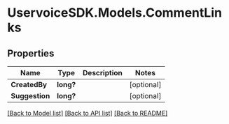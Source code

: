 # UservoiceSDK.Models.CommentLinks
## Properties

Name | Type | Description | Notes
------------ | ------------- | ------------- | -------------
**CreatedBy** | **long?** |  | [optional] 
**Suggestion** | **long?** |  | [optional] 

[[Back to Model list]](../README.md#documentation-for-models) [[Back to API list]](../README.md#documentation-for-api-endpoints) [[Back to README]](../README.md)

